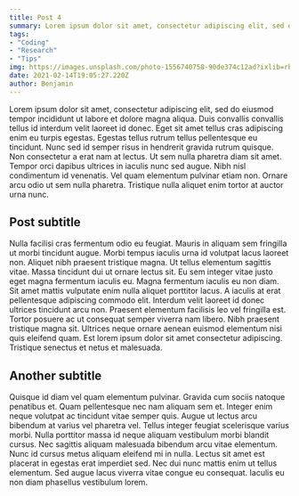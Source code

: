 ```yaml
---
title: Post 4
summary: Lorem ipsum dolor sit amet, consectetur adipiscing elit, sed do eiusmod tempor incididunt ut labore et dolore magna aliqua.
tags: 
- "Coding"
- "Research"
- "Tips"
img: https://images.unsplash.com/photo-1556740758-90de374c12ad?ixlib=rb-1.2.1&ixid=eyJhcHBfaWQiOjEyMDd9&auto=format&fit=crop&w=1000&q=80
date: 2021-02-14T19:05:27.220Z
author: Benjamin 
---
```


Lorem ipsum dolor sit amet, consectetur adipiscing elit, sed do eiusmod tempor incididunt ut labore et dolore magna aliqua. Duis convallis convallis tellus id interdum velit laoreet id donec. Eget sit amet tellus cras adipiscing enim eu turpis egestas. Egestas tellus rutrum tellus pellentesque eu tincidunt. Nunc sed id semper risus in hendrerit gravida rutrum quisque. Non consectetur a erat nam at lectus. Ut sem nulla pharetra diam sit amet. Tempor orci dapibus ultrices in iaculis nunc sed augue. Nibh nisl condimentum id venenatis. Vel quam elementum pulvinar etiam non. Ornare arcu odio ut sem nulla pharetra. Tristique nulla aliquet enim tortor at auctor urna nunc.

<!--more-->

## Post subtitle

Nulla facilisi cras fermentum odio eu feugiat. Mauris in aliquam sem fringilla ut morbi tincidunt augue. Morbi tempus iaculis urna id volutpat lacus laoreet non. Aliquet nibh praesent tristique magna. Ut tellus elementum sagittis vitae. Massa tincidunt dui ut ornare lectus sit. Eu sem integer vitae justo eget magna fermentum iaculis eu. Magna fermentum iaculis eu non diam. Sit amet mattis vulputate enim nulla aliquet porttitor lacus. A iaculis at erat pellentesque adipiscing commodo elit. Interdum velit laoreet id donec ultrices tincidunt arcu non. Praesent elementum facilisis leo vel fringilla est. Tortor posuere ac ut consequat semper viverra nam libero. Nibh praesent tristique magna sit. Ultrices neque ornare aenean euismod elementum nisi quis eleifend quam. Est lorem ipsum dolor sit amet consectetur adipiscing. Tristique senectus et netus et malesuada.

## Another subtitle

Quisque id diam vel quam elementum pulvinar. Gravida cum sociis natoque penatibus et. Quam pellentesque nec nam aliquam sem et. Integer enim neque volutpat ac tincidunt vitae semper quis. Augue ut lectus arcu bibendum at varius vel pharetra vel. Tellus integer feugiat scelerisque varius morbi. Nulla porttitor massa id neque aliquam vestibulum morbi blandit cursus. Nec sagittis aliquam malesuada bibendum arcu vitae elementum. Nunc id cursus metus aliquam eleifend mi in nulla. Lectus sit amet est placerat in egestas erat imperdiet sed. Nec dui nunc mattis enim ut tellus elementum. Sed augue lacus viverra vitae congue eu consequat. Iaculis eu non diam phasellus vestibulum lorem.
